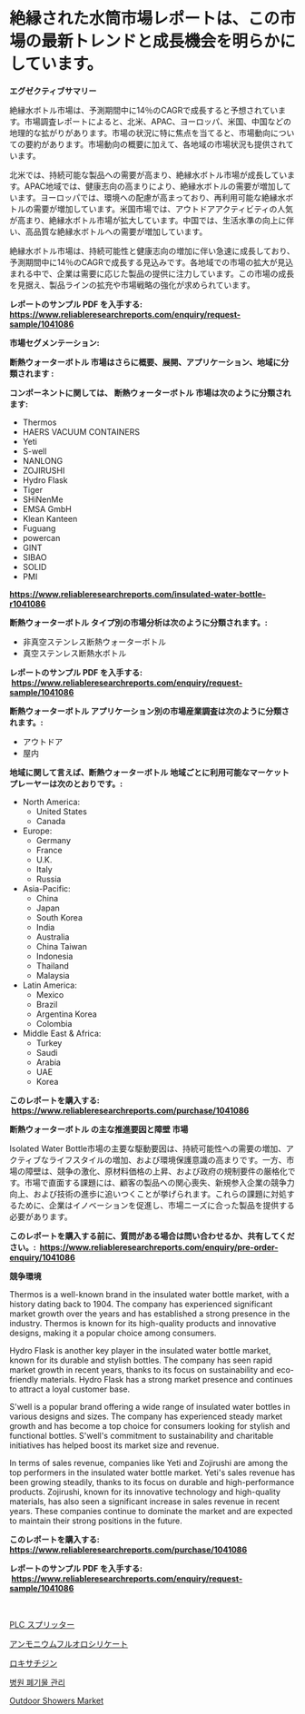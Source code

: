 <p><h1>絶縁された水筒市場レポートは、この市場の最新トレンドと成長機会を明らかにしています。</h1></p><p><strong>エグゼクティブサマリー</strong></p>
<p><p>絶縁水ボトル市場は、予測期間中に14％のCAGRで成長すると予想されています。市場調査レポートによると、北米、APAC、ヨーロッパ、米国、中国などの地理的な拡がりがあります。市場の状況に特に焦点を当てると、市場動向についての要約があります。市場動向の概要に加えて、各地域の市場状況も提供されています。</p><p>北米では、持続可能な製品への需要が高まり、絶縁水ボトル市場が成長しています。APAC地域では、健康志向の高まりにより、絶縁水ボトルの需要が増加しています。ヨーロッパでは、環境への配慮が高まっており、再利用可能な絶縁水ボトルの需要が増加しています。米国市場では、アウトドアアクティビティの人気が高まり、絶縁水ボトル市場が拡大しています。中国では、生活水準の向上に伴い、高品質な絶縁水ボトルへの需要が増加しています。</p><p>絶縁水ボトル市場は、持続可能性と健康志向の増加に伴い急速に成長しており、予測期間中に14％のCAGRで成長する見込みです。各地域での市場の拡大が見込まれる中で、企業は需要に応じた製品の提供に注力しています。この市場の成長を見据え、製品ラインの拡充や市場戦略の強化が求められています。</p></p>
<p><strong>レポートのサンプル PDF を入手する: <a href="https://www.reliableresearchreports.com/enquiry/request-sample/1041086">https://www.reliableresearchreports.com/enquiry/request-sample/1041086</a></strong></p>
<p><strong>市場セグメンテーション:</strong></p>
<p><strong> 断熱ウォーターボトル 市場はさらに概要、展開、アプリケーション、地域に分類されます :</strong></p>
<p><strong>コンポーネントに関しては、 断熱ウォーターボトル 市場は次のように分類されます: &nbsp;</strong></p>
<p><ul><li>Thermos</li><li>HAERS VACUUM CONTAINERS</li><li>Yeti</li><li>S-well</li><li>NANLONG</li><li>ZOJIRUSHI</li><li>Hydro Flask</li><li>Tiger</li><li>SHiNenMe</li><li>EMSA GmbH</li><li>Klean Kanteen</li><li>Fuguang</li><li>powercan</li><li>GINT</li><li>SIBAO</li><li>SOLID</li><li>PMI</li></ul></p>
<p><strong><a href="https://www.reliableresearchreports.com/insulated-water-bottle-r1041086">https://www.reliableresearchreports.com/insulated-water-bottle-r1041086</a></strong></p>
<p><strong> 断熱ウォーターボトル タイプ別の市場分析は次のように分類されます。:</strong></p>
<p><ul><li>非真空ステンレス断熱ウォーターボトル</li><li>真空ステンレス断熱水ボトル</li></ul></p>
<p><strong>レポートのサンプル PDF を入手する: &nbsp;<a href="https://www.reliableresearchreports.com/enquiry/request-sample/1041086">https://www.reliableresearchreports.com/enquiry/request-sample/1041086</a></strong></p>
<p><strong> 断熱ウォーターボトル アプリケーション別の市場産業調査は次のように分類されます。:</strong></p>
<p><ul><li>アウトドア</li><li>屋内</li></ul></p>
<p><strong>地域に関して言えば、断熱ウォーターボトル 地域ごとに利用可能なマーケットプレーヤーは次のとおりです。:</strong></p>
<p><ul>
    <li>
        North America:
        <ul>
            <li>United States</li>
            <li>Canada</li>
        </ul>
    </li>
    <li>
        Europe:
        <ul>
            <li>Germany</li>
            <li>France</li>
            <li>U.K.</li>
            <li>Italy</li>
            <li>Russia</li>
        </ul>
    </li>
    <li>
        Asia-Pacific:
        <ul>
            <li>China</li>
            <li>Japan</li>
            <li>South Korea</li>
            <li>India</li>
            <li>Australia</li>
            <li>China Taiwan</li>
            <li>Indonesia</li>
            <li>Thailand</li>
            <li>Malaysia</li>
        </ul>
    </li>
    <li>
        Latin America:
        <ul>
            <li>Mexico</li>
            <li>Brazil</li>
            <li>Argentina Korea</li>
            <li>Colombia</li>
        </ul>
    </li>
    <li>
        Middle East & Africa:
        <ul>
            <li>Turkey</li>
            <li>Saudi</li>
            <li>Arabia</li>
            <li>UAE</li>
            <li>Korea</li>
        </ul>
    </li>
    </ul></p>
<p><strong>このレポートを購入する: &nbsp;<a href="https://www.reliableresearchreports.com/purchase/1041086">https://www.reliableresearchreports.com/purchase/1041086</a></strong></p>
<p><strong>断熱ウォーターボトル の主な推進要因と障壁 市場</strong></p>
<p><p>Isolated Water Bottle市場の主要な駆動要因は、持続可能性への需要の増加、アクティブなライフスタイルの増加、および環境保護意識の高まりです。一方、市場の障壁は、競争の激化、原材料価格の上昇、および政府の規制要件の厳格化です。市場で直面する課題には、顧客の製品への関心喪失、新規参入企業の競争力向上、および技術の進歩に追いつくことが挙げられます。これらの課題に対処するために、企業はイノベーションを促進し、市場ニーズに合った製品を提供する必要があります。</p></p>
<p><strong>このレポートを購入する前に、質問がある場合は問い合わせるか、共有してください。:&nbsp; <a href="https://www.reliableresearchreports.com/enquiry/pre-order-enquiry/1041086">https://www.reliableresearchreports.com/enquiry/pre-order-enquiry/1041086</a></strong></p>
<p><strong>競争環境</strong></p>
<p><p>Thermos is a well-known brand in the insulated water bottle market, with a history dating back to 1904. The company has experienced significant market growth over the years and has established a strong presence in the industry. Thermos is known for its high-quality products and innovative designs, making it a popular choice among consumers.</p><p>Hydro Flask is another key player in the insulated water bottle market, known for its durable and stylish bottles. The company has seen rapid market growth in recent years, thanks to its focus on sustainability and eco-friendly materials. Hydro Flask has a strong market presence and continues to attract a loyal customer base.</p><p>S'well is a popular brand offering a wide range of insulated water bottles in various designs and sizes. The company has experienced steady market growth and has become a top choice for consumers looking for stylish and functional bottles. S'well's commitment to sustainability and charitable initiatives has helped boost its market size and revenue.</p><p>In terms of sales revenue, companies like Yeti and Zojirushi are among the top performers in the insulated water bottle market. Yeti's sales revenue has been growing steadily, thanks to its focus on durable and high-performance products. Zojirushi, known for its innovative technology and high-quality materials, has also seen a significant increase in sales revenue in recent years. These companies continue to dominate the market and are expected to maintain their strong positions in the future.</p></p>
<p><strong>このレポートを購入する: &nbsp; <a href="https://www.reliableresearchreports.com/purchase/1041086">https://www.reliableresearchreports.com/purchase/1041086</a></strong></p>
<p><strong>レポートのサンプル PDF を入手する: &nbsp;<a href="https://www.reliableresearchreports.com/enquiry/request-sample/1041086">https://www.reliableresearchreports.com/enquiry/request-sample/1041086</a></strong><strong></strong></p>
<p>&nbsp;</p>
<p><p><a href="https://github.com/xtkhtofdt934839/Market-Research-Report-List-1/blob/main/559532427350.md">PLC スプリッター</a></p><p><a href="https://medium.com/@amal.rattrout/%E3%82%A2%E3%83%B3%E3%83%A2%E3%83%8B%E3%82%A6%E3%83%A0%E3%83%95%E3%83%AB%E3%82%AA%E3%83%AD%E3%82%B7%E3%83%AA%E3%82%B1%E3%83%BC%E3%83%88%E5%B8%82%E5%A0%B4-%E3%82%BF%E3%82%A4%E3%83%97-%E7%94%A8%E9%80%94-%E5%9C%B0%E7%90%86%E3%81%AB%E3%82%88%E3%82%8B%E5%8C%85%E6%8B%AC%E7%9A%84%E8%A9%95%E4%BE%A1-91f56f4632f6">アンモニウムフルオロシリケート</a></p><p><a href="https://medium.com/@kimalker_178/%E3%83%AD%E3%82%AD%E3%82%B7%E3%82%B8%E3%82%B8%E3%83%B3%E5%B8%82%E5%A0%B4-%E5%B8%82%E5%A0%B4%E3%82%B7%E3%82%A7%E3%82%A2-%E5%B8%82%E5%A0%B4%E5%8B%95%E5%90%91-%E5%B0%86%E6%9D%A5%E3%81%AE%E6%88%90%E9%95%B7%E3%82%92%E6%8E%A2%E3%82%8B-ec80348c28e9">ロキサチジン</a></p><p><a href="https://medium.com/@desmondmraz12023/%EB%B3%91%EC%9B%90-%ED%8F%90%EA%B8%B0%EB%AC%BC-%EA%B4%80%EB%A6%AC-%EC%8B%9C%EC%9E%A5-%EA%B7%9C%EB%AA%A8-%EC%8B%9C%EC%9E%A5-%EC%A0%84%EB%A7%9D-%EB%B0%8F-%EC%8B%9C%EC%9E%A5-%EC%98%88%EC%B8%A1-2024%EB%85%84%EB%B6%80%ED%84%B0-2031%EB%85%84-d9b811996c35">병원 폐기물 관리</a></p><p><a href="https://github.com/AKSHATREPORTPRIME/Market-Research-Report-List-4/blob/main/outdoor-showers-market.md">Outdoor Showers Market</a></p></p>